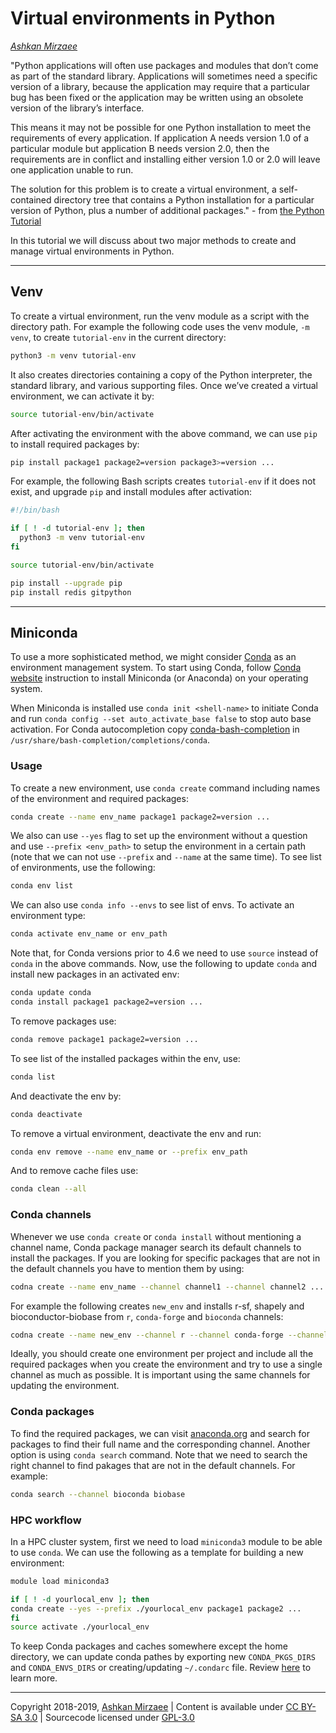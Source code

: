 # Virtual environments in Python
*[Ashkan Mirzaee](https://ashki23.github.io/index.html)*

"Python applications will often use packages and modules that don’t come
as part of the standard library. Applications will sometimes need a
specific version of a library, because the application may require that
a particular bug has been fixed or the application may be written using
an obsolete version of the library’s interface.

This means it may not be possible for one Python installation to meet
the requirements of every application. If application A needs version
1.0 of a particular module but application B needs version 2.0, then the
requirements are in conflict and installing either version 1.0 or 2.0
will leave one application unable to run.

The solution for this problem is to create a virtual environment, a
self-contained directory tree that contains a Python installation for a
particular version of Python, plus a number of additional packages." -
from [the Python Tutorial](https://docs.python.org/3/tutorial/venv.html)

In this tutorial we will discuss about two major methods to create and
manage virtual environments in Python.

-----

## Venv

To create a virtual environment, run the venv module as a script with
the directory path. For example the following code uses the venv module,
`-m venv`, to create `tutorial-env` in the current directory:

``` bash
python3 -m venv tutorial-env
```

It also creates directories containing a copy of the Python interpreter,
the standard library, and various supporting files. Once we’ve created a
virtual environment, we can activate it by:

``` bash
source tutorial-env/bin/activate
```

After activating the environment with the above command, we can use
`pip` to install required packages by:

``` bash
pip install package1 package2=version package3>=version ...
```

For example, the following Bash scripts creates `tutorial-env` if it
does not exist, and upgrade `pip` and install modules after activation:

``` bash
#!/bin/bash

if [ ! -d tutorial-env ]; then
  python3 -m venv tutorial-env
fi

source tutorial-env/bin/activate

pip install --upgrade pip
pip install redis gitpython
```

-----

## Miniconda

To use a more sophisticated method, we might consider
[Conda](https://conda.io/en/latest/) as an environment management
system. To start using Conda, follow [Conda
website](https://conda.io/projects/conda/en/latest/user-guide/install/index.html)
instruction to install Miniconda (or Anaconda) on your operating system.

When Miniconda is installed use `conda init <shell-name>` to initiate
Conda and run `conda config --set auto_activate_base false` to stop auto
base activation. For Conda autocompletion copy
[conda-bash-completion](https://github.com/tartansandal/conda-bash-completion/blob/master/conda)
in `/usr/share/bash-completion/completions/conda`.

### Usage

To create a new environment, use `conda create` command including names
of the environment and required packages:

``` bash
conda create --name env_name package1 package2=version ...
```

We also can use `--yes` flag to set up the environment without a
question and use `--prefix <env_path>` to setup the environment in a
certain path (note that we can not use `--prefix` and `--name` at the
same time). To see list of environments, use the following:

``` bash
conda env list
```

We can also use `conda info --envs` to see list of envs. To activate an
environment type:

``` bash
conda activate env_name or env_path
```

Note that, for Conda versions prior to 4.6 we need to use `source`
instead of `conda` in the above commands. Now, use the following to
update `conda` and install new packages in an activated env:

``` bash
conda update conda
conda install package1 package2=version ...
```

To remove packages use:

``` bash
conda remove package1 package2=version ...
```

To see list of the installed packages within the env, use:

``` bash
conda list
```

And deactivate the env by:

``` bash
conda deactivate
```

To remove a virtual environment, deactivate the env and run:

``` bash
conda env remove --name env_name or --prefix env_path
```

And to remove cache files use:

``` bash
conda clean --all
```

### Conda channels

Whenever we use `conda create` or `conda install` without mentioning a
channel name, Conda package manager search its default channels to
install the packages. If you are looking for specific packages that are
not in the default channels you have to mention them by using:

``` bash
codna create --name env_name --channel channel1 --channel channel2 ... package1 package2 ...
```

For example the following creates `new_env` and installs r-sf, shapely
and bioconductor-biobase from `r`, `conda-forge` and `bioconda`
channels:

``` bash
codna create --name new_env --channel r --channel conda-forge --channel bioconda r-sf shapely bioconductor-biobase
```

Ideally, you should create one environment per project and include all
the required packages when you create the environment and try to use a
single channel as much as possible. It is important using the same
channels for updating the environment.

### Conda packages

To find the required packages, we can visit
[anaconda.org](https://anaconda.org) and search for packages to find
their full name and the corresponding channel. Another option is using
`conda search` command. Note that we need to search the right channel to
find pakages that are not in the default channels. For example:

``` bash
conda search --channel bioconda biobase
```

### HPC workflow

In a HPC cluster system, first we need to load `miniconda3` module to be
able to use `conda`. We can use the following as a template for building
a new environment:

``` bash
module load miniconda3

if [ ! -d yourlocal_env ]; then
conda create --yes --prefix ./yourlocal_env package1 package2 ...
fi
source activate ./yourlocal_env
```

To keep Conda packages and caches somewhere except the home directory,
we can update conda pathes by exporting new `CONDA_PKGS_DIRS` and
`CONDA_ENVS_DIRS` or creating/updating `~/.condarc` file. Review
[here](https://docs.conda.io/projects/conda/en/latest/user-guide/configuration/use-condarc.html#specify-environment-directories-envs-dirs)
to learn more.

---

Copyright 2018-2019, [Ashkan Mirzaee](https://ashki23.github.io/index.html) | Content is available under [CC BY-SA 3.0](https://creativecommons.org/licenses/by-sa/3.0/) | Sourcecode licensed under [GPL-3.0](https://www.gnu.org/licenses/gpl-3.0.en.html)
